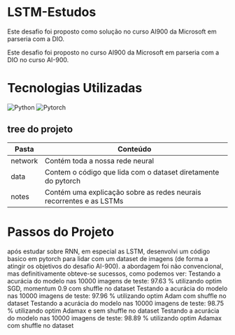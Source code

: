 # LSTM-Estudos
Este desafio foi proposto como solução no curso AI900 da Microsoft em parseria com a DIO.

Este desafio foi proposto no curso AI900 da Microsoft em parseria com a DIO no curso AI-900.

# Tecnologias Utilizadas
![Python](https://img.shields.io/badge/python-3670A0?style=for-the-badge&logo=python&logoColor=ffdd54) ![Pytorch](https://img.shields.io/badge/python-gray?style=for-the-badge&logo=pytorch&logoColor=red)

## tree do projeto
| Pasta   | Conteúdo   |
|--------|------------|
|network| Contém toda a nossa rede neural|
|data| Contem o código que lida com o dataset diretamente do pytorch|
|notes| Contém uma explicação sobre as redes neurais recorrentes e as LSTMs|

# Passos do Projeto
após estudar sobre RNN, em especial as LSTM, desenvolvi um código basico em pytorch para lidar com um dataset de imagens (de forma a atingir os objetivos do desafio AI-900).
a abordagem foi não convencional, mas definitivamente obteve-se sucessos, como podemos ver:
Testando a acurácia do modelo nas 10000 imagens de teste: 97.63 % utilizando optim SGD, momentum 0.9 com shuffle no dataset
Testando a acurácia do modelo nas 10000 imagens de teste: 97.96 % utilizando optim Adam com shuffle no dataset
Testando a acurácia do modelo nas 10000 imagens de teste: 98.75 % utilizando optim Adamax e sem shuffle no dataset
Testando a acurácia do modelo nas 10000 imagens de teste: 98.89 % utilizando optim Adamax com shuffle no dataset
